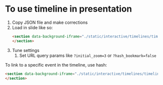 # To use timeline in presentation

1. Copy JSON file and make corrections
1. Load in slide like so:
    ```html
    <section data-background-iframe="./static/interactive/timelines/timeline.html?file=example.json">
    </section>
    ```
1. Tune settings
    1. Set URL query params like `?initial_zoom=3` or `?hash_bookmark=false`

To link to a specific event in the timeline, use hash:
```html
<section data-background-iframe="./static/interactive/timelines/timeline.html?file=example.json#event-the-early-years">
</section>
```